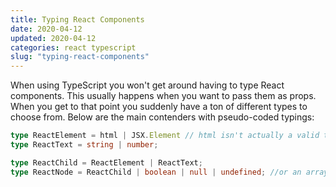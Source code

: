 ```yaml
---
title: Typing React Components
date: 2020-04-12
updated: 2020-04-12
categories: react typescript
slug: "typing-react-components"
---
```


When using TypeScript you won't get around having to type React components. This usually happens when you want to pass them as props. When you get to that point you suddenly have a ton of different types to choose from. Below are the main contenders with pseudo-coded typings:

```ts
type ReactElement = html | JSX.Element // html isn't actually a valid type though
type ReactText = string | number;

type ReactChild = ReactElement | ReactText;
type ReactNode = ReactChild | boolean | null | undefined; //or an array of them
```